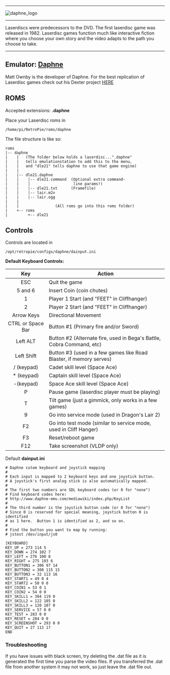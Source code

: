***
![daphne_logo](https://cloud.githubusercontent.com/assets/10035308/13100363/9480ba8e-d4f9-11e5-974a-a514e3008837.png)
***
Laserdiscs were predecessors to the DVD. The first laserdisc game was released in 1982. Laserdisc games function much like interactive fiction where you choose your own story and the video adapts to the path you choose to take.

***

## Emulator: [Daphne](http://www.daphne-emu.com/site3/index_hi.php)

Matt Ownby is the developer of Daphne. For the best replication of Laserdisc games check out his Dexter project [HERE](http://www.daphne-emu.com/mediawiki/index.php/DexterFAQ)

## ROMS

Accepted extensions: **.daphne**

Place your Laserdisc roms in 

```
/home/pi/RetroPie/roms/daphne
```

The file structure is like so:

```
roms
|-- daphne
|    |   (The folder below holds a laserdisc...".daphne"
|    |   tells emulationstation to add this to the menu,
|    |   and "dle21" tells daphne to use that game engine)
|    |
|    |-- dle21.daphne     
|    |    |-- dle21.command  (Optional extra command-
|    |    |                   line params!)
|    |    |-- dle21.txt      (Framefile)
|    |    |-- lair.m2v
|    |    |-- lair.ogg
|    |
|    |                (All roms go into this roms folder)
|    +-- roms
|         +-- dle21
```

## Controls

Controls are located in 

```
/opt/retropie/configs/daphne/dainput.ini
```

**Default Keyboard Controls:**

|Key|Action|
|:---:|---|
|ESC|Quit the game|
|5 and 6|Insert Coin (coin chutes)|
|1|Player 1 Start (and "FEET" in Cliffhanger)|
|2|Player 2 Start (and "FEET" in Cliffhanger)|
|Arrow Keys|Directional Movement|
|CTRL or Space Bar|Button #1 (Primary fire and/or Sword)|
|Left ALT|Button #2 (Alternate fire, used in Bega's Battle, Cobra Command, etc)|
|Left Shift|Button #3 (used in a few games like Road Blaster, if memory serves)|
|/ (keypad)|Cadet skill level (Space Ace)|
|* (keypad)|Captain skill level (Space Ace)|
|-(keypad)|Space Ace skill level (Space Ace)|
|P|Pause game (laserdisc player must be playing)|
|T|Tilt game (just a gimmick, only works in a few games)|
|9|Go into service mode (used in Dragon's Lair 2)|
|F2|Go into test mode (similar to service mode, used in Cliff Hanger)|
|F3|Reset/reboot game|
|F12|Take screenshot (VLDP only)|


Default **dainput.ini**
```
# Daphne cutom keyboard and joystick mapping
#
# Each input is mapped to 2 keyboard keys and one joystick button.
# A joystick's first analog stick is also automatically mapped.
#
# The first two numbers are SDL keyboard codes (or 0 for "none")
# Find keyboard codes here:
# http://www.daphne-emu.com/mediawiki/index.php/KeyList
#
# The third number is the joystick button code (or 0 for "none")
# Since 0 is reserved for special meaning, joystick button 0 is identified
# as 1 here.  Button 1 is identified as 2, and so on.
# 
# Find the button you want to map by running:
# jstest /dev/input/js0

[KEYBOARD]
KEY_UP = 273 114 5
KEY_DOWN = 274 102 7
KEY_LEFT = 276 100 8
KEY_RIGHT = 275 103 6
KEY_BUTTON1 = 306 97 14
KEY_BUTTON2 = 308 115 15
KEY_BUTTON3 = 32 113 16
KEY_START1 = 49 0 4
KEY_START2 = 50 0 0
KEY_COIN1 = 53 0 1
KEY_COIN2 = 54 0 0
KEY_SKILL1 = 304 119 0
KEY_SKILL2 = 122 105 0
KEY_SKILL3 = 120 107 0
KEY_SERVICE = 57 0 0
KEY_TEST = 283 0 0
KEY_RESET = 284 0 0
KEY_SCREENSHOT = 293 0 0
KEY_QUIT = 27 113 17
END
```
### Troubleshooting

If you have issues with black screen, try deleting the .dat file as it is generated the first time you parse the video files. If you transferred the .dat file from another system it may not work, so just leave the .dat file out.